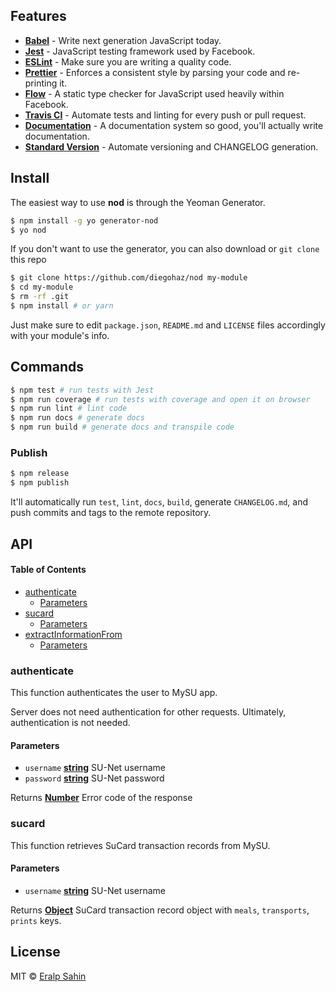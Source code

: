 ## Features

- [**Babel**](https://babeljs.io/) - Write next generation JavaScript today.
- [**Jest**](https://facebook.github.io/jest) - JavaScript testing framework used by Facebook.
- [**ESLint**](http://eslint.org/) - Make sure you are writing a quality code.
- [**Prettier**](https://prettier.io/) - Enforces a consistent style by parsing your code and re-printing it.
- [**Flow**](https://flowtype.org/) - A static type checker for JavaScript used heavily within Facebook.
- [**Travis CI**](https://travis-ci.org) - Automate tests and linting for every push or pull request.
- [**Documentation**](http://documentation.js.org/) - A documentation system so good, you'll actually write documentation.
- [**Standard Version**](https://github.com/conventional-changelog/standard-version) - Automate versioning and CHANGELOG generation.

## Install

The easiest way to use **nod** is through the Yeoman Generator.

```sh
$ npm install -g yo generator-nod
$ yo nod
```

If you don't want to use the generator, you can also download or `git clone` this repo

```sh
$ git clone https://github.com/diegohaz/nod my-module
$ cd my-module
$ rm -rf .git
$ npm install # or yarn
```

Just make sure to edit `package.json`, `README.md` and `LICENSE` files accordingly with your module's info.

## Commands

```sh
$ npm test # run tests with Jest
$ npm run coverage # run tests with coverage and open it on browser
$ npm run lint # lint code
$ npm run docs # generate docs
$ npm run build # generate docs and transpile code
```

### Publish

```sh
$ npm release
$ npm publish
```

It'll automatically run `test`, `lint`, `docs`, `build`, generate `CHANGELOG.md`, and push commits and tags to the remote repository.

## API

<!-- Generated by documentation.js. Update this documentation by updating the source code. -->

#### Table of Contents

- [authenticate](#authenticate)
  - [Parameters](#parameters)
- [sucard](#sucard)
  - [Parameters](#parameters-1)
- [extractInformationFrom](#extractinformationfrom)
  - [Parameters](#parameters-2)

### authenticate

This function authenticates the user to
MySU app.

Server does not need authentication for other requests.
Ultimately, authentication is not needed.

#### Parameters

- `username` **[string](https://developer.mozilla.org/docs/Web/JavaScript/Reference/Global_Objects/String)** SU-Net username
- `password` **[string](https://developer.mozilla.org/docs/Web/JavaScript/Reference/Global_Objects/String)** SU-Net password

Returns **[Number](https://developer.mozilla.org/docs/Web/JavaScript/Reference/Global_Objects/Number)** Error code of the response

### sucard

This function retrieves SuCard transaction records from MySU.

#### Parameters

- `username` **[string](https://developer.mozilla.org/docs/Web/JavaScript/Reference/Global_Objects/String)** SU-Net username

Returns **[Object](https://developer.mozilla.org/docs/Web/JavaScript/Reference/Global_Objects/Object)** SuCard transaction record object with `meals`, `transports`, `prints` keys.

## License

MIT © [Eralp Sahin](https://github.com/eralpsahin)
